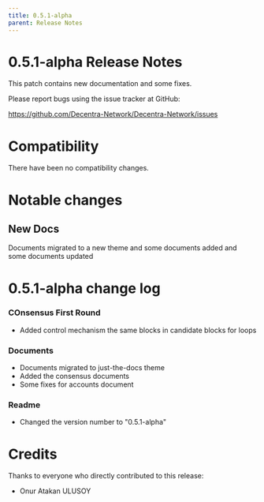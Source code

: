 ```yaml
---
title: 0.5.1-alpha
parent: Release Notes
---
```


0.5.1-alpha Release Notes
====================

This patch contains new documentation and some fixes.

Please report bugs using the issue tracker at GitHub:

  <https://github.com/Decentra-Network/Decentra-Network/issues>

Compatibility
==============

There have been no compatibility changes.

Notable changes
===============

## New Docs
Documents migrated to a new theme and some documents added and some documents updated


0.5.1-alpha change log
=================

### COnsensus First Round
- Added control mechanism the same blocks in candidate blocks for loops

### Documents
- Documents migrated to just-the-docs theme
- Added the consensus documents
- Some fixes for accounts document

### Readme
- Changed the version number to "0.5.1-alpha"

Credits
=======

Thanks to everyone who directly contributed to this release:

- Onur Atakan ULUSOY

